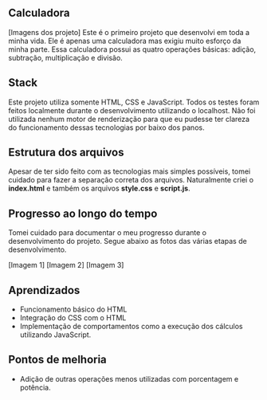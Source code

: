 ## Calculadora
[Imagens dos projeto]
Este é o primeiro projeto que desenvolvi em toda a minha vida. Ele é apenas uma calculadora mas exigiu muito esforço da minha parte. Essa calculadora possui as quatro operações básicas: adição, subtração, multiplicação e divisão.

## Stack
Este projeto utiliza somente HTML, CSS e JavaScript. Todos os testes foram feitos localmente durante o desenvolvimento utilizando o localhost. Não foi utilizada nenhum motor de renderização para que eu pudesse ter clareza do funcionamento dessas tecnologias por baixo dos panos.

## Estrutura dos arquivos
Apesar de ter sido feito com as tecnologias mais simples possíveis, tomei cuidado para fazer a separação correta dos arquivos. Naturalmente criei o **index.html** e também os arquivos **style.css** e **script.js**.

## Progresso ao longo do tempo
Tomei cuidado para documentar o meu progresso durante o desenvolvimento do projeto. Segue abaixo as fotos das várias etapas de desenvolvimento.

[Imagem 1]
[Imagem 2]
[Imagem 3]

## Aprendizados
- Funcionamento básico do HTML
- Integração do CSS com o HTML
- Implementação de comportamentos como a execução dos cálculos utilizando JavaScript.

## Pontos de melhoria
- Adição de outras operações menos utilizadas com porcentagem e potência.
